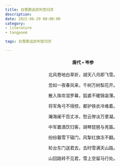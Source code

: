 ```yaml
---
title: 白雪歌送武判官归京
description:
date: 2022-06-29 00:00:00
category:
- literature
- tangpoem

tags: 白雪歌送武判官归京

---
```


<div id="poem-author">
唐代 • 岑参
</div>
<div id="poem-body">
<p class="poem-paragraph">北风卷地白草折，胡天八月即飞雪。</p>
<p class="poem-paragraph">忽如一夜春风来，千树万树梨花开。</p>
<p class="poem-paragraph">散入珠帘湿罗幕，狐裘不暖锦衾薄。</p>
<p class="poem-paragraph">将军角弓不得控，都护铁衣冷难着。</p>
<p class="poem-paragraph">瀚海阑干百丈冰，愁云惨淡万里凝。</p>
<p class="poem-paragraph">中军置酒饮归客，胡琴琵琶与羌笛。</p>
<p class="poem-paragraph">纷纷暮雪下辕门，风掣红旗冻不翻。</p>
<p class="poem-paragraph">轮台东门送君去，去时雪满天山路。</p>
<p class="poem-paragraph">山回路转不见君，雪上空留马行处。</p>

</div>

<style>

#poem-author {
    width: 100%;
    text-align: center;
    margin: 20px 0;
    font-weight: bold;
}
#poem-body {
    width: 100%;
    text-align: center;
}
.poem-paragraph {
    font-family: "仿宋"
}

</style>